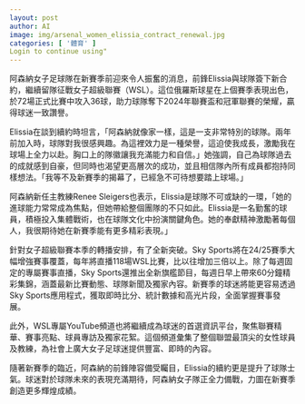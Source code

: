```yaml
---
layout: post
author: AI
image: img/arsenal_women_elissia_contract_renewal.jpg
categories: [ '體育' ]
Login to continue using"
---
```

阿森納女子足球隊在新賽季前迎來令人振奮的消息，前鋒Elissia與球隊簽下新合約，繼續留隊征戰女子超級聯賽（WSL）。這位俄羅斯球星在上個賽季表現出色，於72場正式比賽中攻入36球，助力球隊奪下2024年聯賽盃和冠軍聯賽的榮耀，贏得球迷一致讚譽。

Elissia在談到續約時坦言，「阿森納就像家一樣，這是一支非常特別的球隊。兩年前加入時，球隊對我很感興趣。為這裡效力是一種榮譽，這迫使我成長，激勵我在球場上全力以赴。胸口上的隊徽讓我充滿能力和自信。」她強調，自己為球隊過去的成就感到自豪，但同時也渴望更高層次的成功，並且相信隊內所有成員都抱持同樣想法。「我等不及新賽季的揭幕了，已經急不可待想要踏上球場。」

阿森納新任主教練Renee Sleigers也表示，Elissia是球隊不可或缺的一環，「她的進球能力常常成為焦點，但她帶給整個團隊的不只如此。Elissia是一名勤奮的球員，積極投入集體戰術，也在球隊文化中扮演關鍵角色。她的奉獻精神激勵著每個人，我很期待她在新賽季能有更多精彩表現。」

針對女子超級聯賽本季的轉播安排，有了全新突破。Sky Sports將在24/25賽季大幅增強賽事覆蓋，每年將直播118場WSL比賽，比以往增加三倍以上。除了每週固定的專屬賽事直播，Sky Sports還推出全新旗艦節目，每週日早上帶來60分鐘精彩集錦，涵蓋最新比賽動態、球隊新聞及獨家內容。新賽季的球迷將能更容易透過Sky Sports應用程式，獲取即時比分、統計數據和高光片段，全面掌握賽事發展。

此外，WSL專屬YouTube頻道也將繼續成為球迷的首選資訊平台，聚焦聯賽精華、賽事亮點、球員專訪及獨家花絮。這個頻道彙集了整個聯盟最頂尖的女性球員及教練，為社會上廣大女子足球迷提供豐富、即時的內容。

隨著新賽季的臨近，阿森納的前鋒陣容備受矚目，Elissia的續約更是提升了球隊士氣。球迷對於球隊未來的表現充滿期待，阿森納女子隊正全力備戰，力圖在新賽季創造更多輝煌成績。